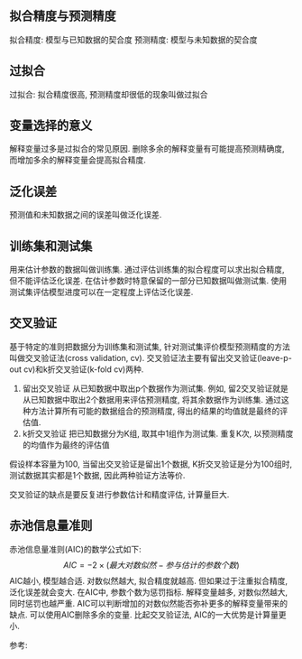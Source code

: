 ## 拟合精度与预测精度
拟合精度: 模型与已知数据的契合度
预测精度: 模型与未知数据的契合度

## 过拟合
过拟合: 拟合精度很高, 预测精度却很低的现象叫做过拟合

## 变量选择的意义
解释变量过多是过拟合的常见原因. 删除多余的解释变量有可能提高预测精确度, 而增加多余的解释变量会提高拟合精度.


## 泛化误差
预测值和未知数据之间的误差叫做泛化误差.

## 训练集和测试集
用来估计参数的数据叫做训练集.
通过评估训练集的拟合程度可以求出拟合精度, 但不能评估泛化误差.
在估计参数时特意保留的一部分已知数据叫做测试集.
使用测试集评估模型进度可以在一定程度上评估泛化误差.

## 交叉验证
基于特定的准则把数据分为训练集和测试集, 针对测试集评价模型预测精度的方法叫做交叉验证法(cross validation, cv).
交叉验证法主要有留出交叉验证(leave-p-out cv)和k折交叉验证(k-fold cv)两种.
1. 留出交叉验证
从已知数据中取出p个数据作为测试集. 例如, 留2交叉验证就是从已知数据中取出2个数据用来评估预测精度, 将其余数据作为训练集. 通过这种方法计算所有可能的数据组合的预测精度, 得出的结果的均值就是最终的评估值.
2. k折交叉验证
把已知数据分为K组, 取其中1组作为测试集. 重复K次, 以预测精度的均值作为最终的评估值

假设样本容量为100, 当留出交叉验证是留出1个数据, K折交叉验证是分为100组时, 测试数据其实都是1个数据, 因此两种验证方法等价.

交叉验证的缺点是要反复进行参数估计和精度评估, 计算量巨大.

## 赤池信息量准则
赤池信息量准则(AIC)的数学公式如下:
$$
AIC = -2 \times (最大对数似然 - 参与估计的参数个数)
$$
AIC越小, 模型越合适.
对数似然越大, 拟合精度就越高. 但如果过于注重拟合精度, 泛化误差就会变大.
在AIC中, 参数个数为惩罚指标.
解释变量越多, 对数似然越大, 同时惩罚也越严重. AIC可以判断增加的对数似然能否弥补更多的解释变量带来的缺点.
可以使用AIC删除多余的变量.
比起交叉验证法, AIC的一大优势是计算量更小.



参考:
